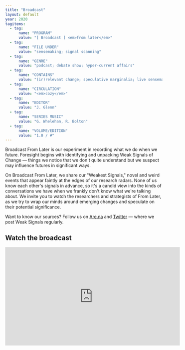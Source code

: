 ```yaml
---
title: "Broadcast"
layout: default
year: 2020
tagitems:
  - tag:
      name: "PROGRAM"
      value: "[ Broadcast ] <em>from later</em>"
  - tag:
      name: "FILE UNDER"
      value: "sensemaking; signal scanning"
  - tag:
      name: "GENRE"
      value: "podcast; debate show; hyper-current affairs"
  - tag:
      name: "CONTAINS"
      value: "(ir)relevant change; speculative marginalia; live sensemaking"
  - tag:
      name: "CIRCULATION"
      value: "<em>cozy</em>"
  - tag:
      name: "EDITOR"
      value: "J. Glenn"
  - tag:
      name: "SERIES MUSIC"
      value: "G. Whelehan, R. Bolton"
  - tag:
      name: "VOLUME/EDITION"
      value: "1.0 / #"
---
```


Broadcast From Later is our experiment in recording what we do when we future. Foresight begins with identifying and unpacking Weak Signals of Change — things we notice that we don't quite understand but we suspect may influence futures in significant ways.

On Broadcast From Later, we share our "Weakest Signals," novel and weird events that appear faintly at the edges of our research radars. None of us know each other's signals in advance, so it's a candid view into the kinds of conversations we have when we frankly don't know what we're talking about. We invite you to watch the researchers and strategists of From Later, as we try to wrap our minds around emerging changes and speculate on their potential significance.

Want to know our sources? Follow us on [Are.na](https://www.are.na/from-later) and [Twitter](https://twitter.com/since21xx) — where we post Weak Signals regularly.

## Watch the broadcast

<iframe width="560" height="315" src="https://www.youtube.com/embed/videoseries?list=PLohXMCP8mwsYFFatVkXwJOXehhueNhOiW" frameborder="0" allow="accelerometer; autoplay; encrypted-media; gyroscope; picture-in-picture" allowfullscreen></iframe>
